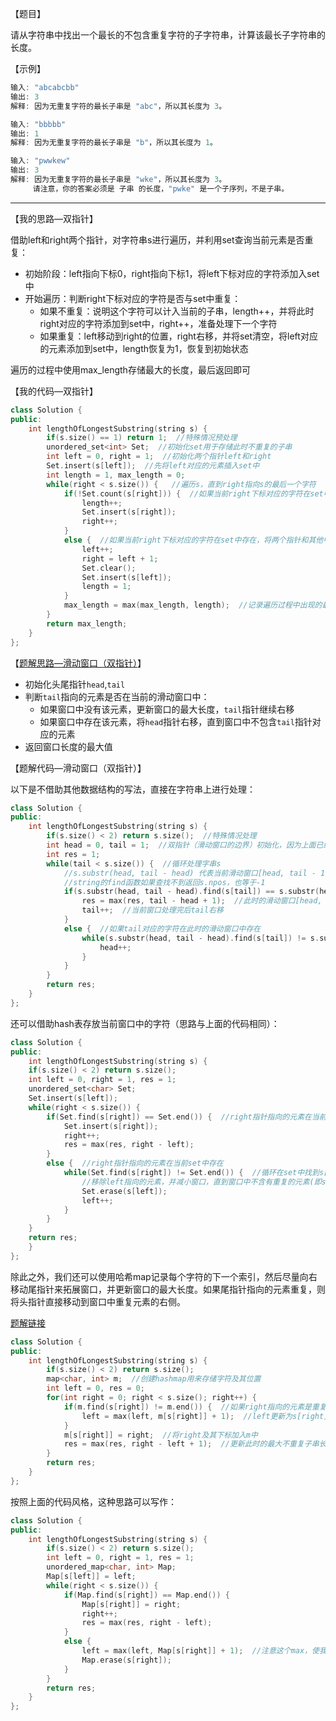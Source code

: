 【题目】

请从字符串中找出一个最长的不包含重复字符的子字符串，计算该最长子字符串的长度。

【示例】

```c++
输入: "abcabcbb"
输出: 3 
解释: 因为无重复字符的最长子串是 "abc"，所以其长度为 3。
```

```c++
输入: "bbbbb"
输出: 1
解释: 因为无重复字符的最长子串是 "b"，所以其长度为 1。
```

```c++
输入: "pwwkew"
输出: 3
解释: 因为无重复字符的最长子串是 "wke"，所以其长度为 3。
     请注意，你的答案必须是 子串 的长度，"pwke" 是一个子序列，不是子串。
```

---

【我的思路—双指针】

借助left和right两个指针，对字符串s进行遍历，并利用set查询当前元素是否重复：

* 初始阶段：left指向下标0，right指向下标1，将left下标对应的字符添加入set中
* 开始遍历：判断right下标对应的字符是否与set中重复：
  * 如果不重复：说明这个字符可以计入当前的子串，length++，并将此时right对应的字符添加到set中，right++，准备处理下一个字符
  * 如果重复：left移动到right的位置，right右移，并将set清空，将left对应的元素添加到set中，length恢复为1，恢复到初始状态

遍历的过程中使用max_length存储最大的长度，最后返回即可

【我的代码—双指针】

```c++
class Solution {
public:
    int lengthOfLongestSubstring(string s) {
        if(s.size() == 1) return 1;  //特殊情况预处理
        unordered_set<int> Set;  //初始化set用于存储此时不重复的子串
        int left = 0, right = 1;  //初始化两个指针left和right
        Set.insert(s[left]);  //先将left对应的元素插入set中
        int length = 1, max_length = 0;
        while(right < s.size()) {   //遍历s，直到right指向s的最后一个字符
            if(!Set.count(s[right])) {  //如果当前right下标对应的字符在set中不存在
                length++;  
                Set.insert(s[right]);
                right++;
            }
            else {  //如果当前right下标对应的字符在set中存在，将两个指针和其他中间变量恢复到初始状态
                left++;
                right = left + 1;
                Set.clear();
                Set.insert(s[left]);
                length = 1;
            }
            max_length = max(max_length, length);  //记录遍历过程中出现的最大不重复子串长度
        }
        return max_length;
    }
};
```

【[题解思路—滑动窗口（双指针）](https://leetcode-cn.com/problems/zui-chang-bu-han-zhong-fu-zi-fu-de-zi-zi-fu-chuan-lcof/solution/tu-jie-hua-dong-chuang-kou-shuang-zhi-zhen-shi-xia/)】

* 初始化头尾指针`head`,`tail`
* 判断`tail`指向的元素是否在当前的滑动窗口中：
  * 如果窗口中没有该元素，更新窗口的最大长度，`tail`指针继续右移
  * 如果窗口中存在该元素，将`head`指针右移，直到窗口中不包含`tail`指针对应的元素
* 返回窗口长度的最大值

【题解代码—滑动窗口（双指针）】

以下是不借助其他数据结构的写法，直接在字符串上进行处理：

```c++
class Solution {
public:
    int lengthOfLongestSubstring(string s) {
        if(s.size() < 2) return s.size();  //特殊情况处理
        int head = 0, tail = 1;  //双指针（滑动窗口的边界）初始化，因为上面已经把特殊情况处理了，因此窗口可以按照长度为1进行初始化
        int res = 1;
        while(tail < s.size()) {  //循环处理字串s
            //s.substr(head, tail - head) 代表当前滑动窗口[head, tail - 1]中的字符串
            //string的find函数如果查找不到返回s.npos，也等于-1
            if(s.substr(head, tail - head).find(s[tail]) == s.substr(head, tail - head).npos) {  //如果tail指向的字符在此时的滑动窗口[head, tail - 1]中不存在
                res = max(res, tail - head + 1);  //此时的滑动窗口[head, tail]长度就是目前的不重复子串，同时更新res
                tail++;  //当前窗口处理完后tail右移
            }
            else {  //如果tail对应的字符在此时的滑动窗口中存在
                while(s.substr(head, tail - head).find(s[tail]) != s.substr(head, tail - head).npos) {  //将head指针右移，直到窗口中不包含tail指向的元素
                    head++;
                }
            }
        }
        return res;  
    }
};
```

还可以借助hash表存放当前窗口中的字符（思路与上面的代码相同）：

```c++
class Solution {
public:
    int lengthOfLongestSubstring(string s) {
    if(s.size() < 2) return s.size();
    int left = 0, right = 1, res = 1;
    unordered_set<char> Set;
    Set.insert(s[left]);
    while(right < s.size()) {
        if(Set.find(s[right]) == Set.end()) {  //right指针指向的元素在当前set中不存在
            Set.insert(s[right]);
            right++;
            res = max(res, right - left);
        }
        else {  //right指针指向的元素在当前set中存在
            while(Set.find(s[right]) != Set.end()) {  //循环在set中找到s[right]，如果能找到，说明重复元素仍在当前窗口中
                //移除left指向的元素，并减小窗口，直到窗口中不含有重复的元素(即s[right])
                Set.erase(s[left]);  
                left++;
            }
        }
    }
    return res;
    }
};
```



除此之外，我们还可以使用哈希map记录每个字符的下一个索引，然后尽量向右移动尾指针来拓展窗口，并更新窗口的最大长度。如果尾指针指向的元素重复，则将头指针直接移动到窗口中重复元素的右侧。

[题解链接](https://leetcode-cn.com/problems/zui-chang-bu-han-zhong-fu-zi-fu-de-zi-zi-fu-chuan-lcof/solution/tu-jie-hua-dong-chuang-kou-shuang-zhi-zhen-shi-xia/)

```c++
class Solution {
public:
    int lengthOfLongestSubstring(string s) {
        if(s.size() < 2) return s.size();
        map<char, int> m;  //创建hashmap用来存储字符及其位置
        int left = 0, res = 0;
        for(int right = 0; right < s.size(); right++) {  
            if(m.find(s[right]) != m.end()) {  //如果right指向的元素是重复的
                left = max(left, m[s[right]] + 1);  //left更新为s[right]在m中对应下标的右边一位；而有些情况下left > m[s[right]] + 1,所以要用max取大值，使得此时的left保持不动（只关注当前窗口left,right之间的元素），例如'abba'
            }
            m[s[right]] = right;  //将right及其下标加入m中
            res = max(res, right - left + 1);  //更新此时的最大不重复子串长度
        }
        return res;
    }
};
```

按照上面的代码风格，这种思路可以写作：

```c++
class Solution {
public:
    int lengthOfLongestSubstring(string s) {
        if(s.size() < 2) return s.size();
        int left = 0, right = 1, res = 1;
        unordered_map<char, int> Map;
        Map[s[left]] = left;
        while(right < s.size()) {
            if(Map.find(s[right]) == Map.end()) {
                Map[s[right]] = right;
                right++;
                res = max(res, right - left);
            }
            else {
                left = max(left, Map[s[right]] + 1);  //注意这个max，使我们只关注当前窗口[left,right]中的元素
                Map.erase(s[right]);
            }
        }
        return res;
    }
};
```

